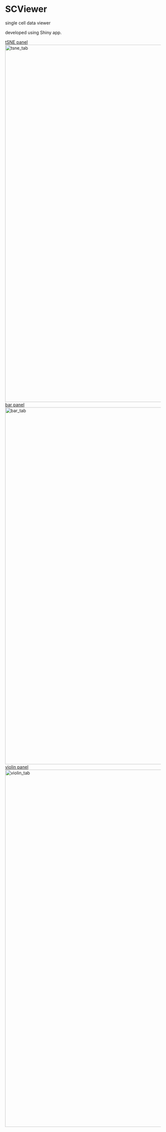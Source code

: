 # SCViewer
single cell data viewer

developed using Shiny app.

[tSNE panel](screenshots/tSNE_tab.png)
<img width="1152" alt="tsne_tab" src="https://user-images.githubusercontent.com/35178331/46910531-22816100-cf14-11e8-958e-9820b5f0077f.png">
[bar panel](screenshots/bar_tab.png)
<img width="1151" alt="bar_tab" src="https://user-images.githubusercontent.com/35178331/46910534-2dd48c80-cf14-11e8-9365-d9407006a79f.png">
[violin panel](screenshots/violin_tab.png)
<img width="1152" alt="violin_tab" src="https://user-images.githubusercontent.com/35178331/46910535-3036e680-cf14-11e8-99a9-7e116374de7f.png">
